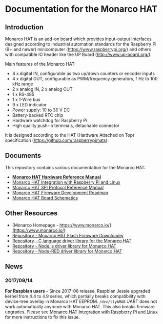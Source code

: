 # Documentation for the Monarco HAT


## Introduction

Monarco HAT is an add-on board which provides input-output interfaces designed according to industrial automation standards for the Raspberry Pi (B+ and newer) minicomputer (https://www.raspberrypi.org/) and others with compatible IO header like the UP Board (http://www.up-board.org/).

Main features of the Monarco HAT:

* 4 x digital IN, configurable as two up/down counters or encoder inputs
* 4 x digital OUT, configurable as PWM/frequency generators, 1 Hz to 100 kHz range
* 2 x analog IN, 2 x analog OUT
* 1 x RS-485
* 1 x  1-Wire bus
* 9 x LED indicator
* Power supply: 10 to 30 V DC
* Battery-backed RTC chip
* Hardware watchdog for Raspberry Pi
* High quality push-in terminals, detachable connector

It is designed according to the HAT (Hardware Attached on Top) specification (https://github.com/raspberrypi/hats).


## Documents

This repository contains various documentation for the Monarco HAT:

* **[Monarco HAT Hardware Reference Manual](Monarco_HAT_Hardware_Reference_Manual.pdf)**
* [Monarco HAT Integration with Raspberry Pi and Linux](Monarco_HAT_Integration_Raspberry-Pi_Linux.md)
* [Monarco HAT SPI Protocol Reference Manual](Monarco_HAT_SPI_Protocol.md)
* [Monarco HAT Firmware Development Roadmap](Monarco_HAT_Firmware_Roadmap.md)
* [Monarco HAT Board Schematics](Monarco_HAT_Schematics_1-6-RELEASE.pdf)


## Other Resources

* [Monarco Homepage - https://www.monarco.io/](https://www.monarco.io/)
* [Repository - Monarco HAT Flash Firmware Downloader](https://github.com/monarco/monarco-hat-firmware-bin)
* [Repository - C language driver library for the Monarco HAT](https://github.com/monarco/monarco-hat-driver-c)
* [Repository - Node.js driver library for Monarco HAT](https://github.com/monarco/monarco-hat-driver-nodejs)
* [Repository - Node-RED driver library for Monarco HAT](https://github.com/monarco/node-red-contrib-monarco-hat)


## News

### 2017/09/14

**For Raspbian users** - Since 2017-06 release, Raspbian Jessie upgraded kernel from 4.4 to 4.9 series, which partially breaks compatibility with device-tree overlay in Monarco HAT EEPROM. `/dev/ttyAMA0` UART does not work automatically anymore with Monarco HAT. This also breaks firmware upgrades. Please see [Monarco HAT Integration with Raspberry Pi and Linux](Monarco_HAT_Integration_Raspberry-Pi_Linux.md#note-for-raspbian-users) for more instructions to fix this issue.

